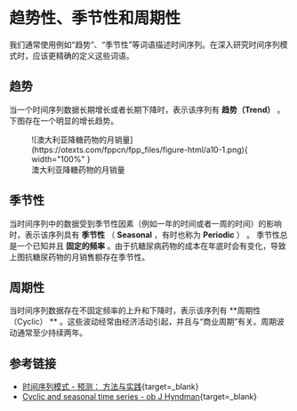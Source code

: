 # 趋势性、季节性和周期性

我们通常使用例如“趋势”、“季节性”等词语描述时间序列。在深入研究时间序列模式时，应该更精确的定义这些词语。

## 趋势

当一个时间序列数据长期增长或者长期下降时，表示该序列有 **趋势（Trend）** 。下图存在一个明显的增长趋势。

<figure markdown>
  ![澳大利亚降糖药物的月销量](https://otexts.com/fppcn/fpp_files/figure-html/a10-1.png){ width="100%" }
  <figcaption>澳大利亚降糖药物的月销量</figcaption>
</figure>

## 季节性

当时间序列中的数据受到季节性因素（例如一年的时间或者一周的时间）的影响时，表示该序列具有 **季节性** （ **Seasonal** ，有时也称为 **Periodic** ） 。
季节性总是一个已知并且 **固定的频率** 。由于抗糖尿病药物的成本在年底时会有变化，导致上图抗糖尿药物的月销售额存在季节性。

## 周期性

当时间序列数据存在不固定频率的上升和下降时，表示该序列有 **周期性（Cyclic） ** 。这些波动经常由经济活动引起，并且与“商业周期”有关。周期波动通常至少持续两年。


## 参考链接

- [时间序列模式 - 预测： 方法与实践](https://otexts.com/fppcn/tspatterns.html){target=_blank}
- [Cyclic and seasonal time series - ob J Hyndman](https://robjhyndman.com/hyndsight/cyclicts/){target=_blank}